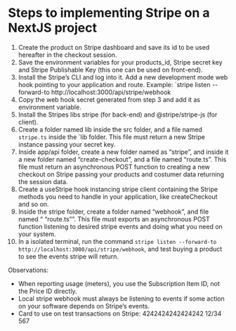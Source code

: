 # Steps to implementing Stripe on a NextJS project

1. Create the product on Stripe dashboard and save its id to be used hereafter in the checkout session.
2. Save the environment  variables for your products_id, Stripe secret key and Stripe Publishable Key (this one can be used on front-end).	
3. Install the  Stripe’s CLI  and log into it. Add a new development mode web hook pointing to your application and route. Example: `stripe listen --forward-to http://localhost:3000/api/stripe/webhook
4. Copy the web hook secret generated from step 3 and add it as environment variable.
5. Install the Stripes libs stripe (for back-end) and @stripe/stripe-js (for client).
6. Create a folder named lib inside the src folder, and a file named `stripe.ts` inside the `lib folder. This file must return a new Stripe instance passing your secret key.
7. Inside app/api folder, create a new folder named as “stripe”, and inside it a new folder named “create-checkout”, and a file named “route.ts”. This file must return an asynchronous POST  function to creating a new checkout on Stripe passing your products and costumer data returning the session data.
8. Create a useStripe hook instancing stripe client containing the Stripe methods you need to handle in your application, like createCheckout and so on.
9. Inside the stripe folder, create a folder named “webhook”, and file named “ “route.ts””. This file must exports an asynchronous POST function listening to desired stripe events and doing what you need on your system.
10. In a isolated terminal, run the command `stripe listen --forward-to http://localhost:3000/api/stripe/webhook`, and test buying a product to see the events stripe will return. 

Observations:
- When reporting usage (meters), you use the Subscription Item ID, not the Price ID directly.
- Local stripe webhook must always  be listening to events if some action on your software depends on Stripe’s events.
- Card to use on test transactions on Stripe: 4242424242424242 12/34 567